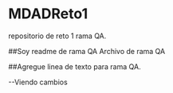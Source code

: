 # MDADReto1
repositorio de reto 1 rama QA.

##Soy readme de rama QA
Archivo de rama QA

##Agregue linea de texto para rama QA.

--Viendo cambios
